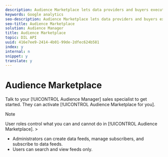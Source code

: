 ```yaml
---
description: Audience Marketplace lets data providers and buyers execute data deals in a self-service manner with minimum effort. It does this by providing specialized features that vary depending on your role as a data buyer or data seller. In fact, you can even be a buyer and a seller at the same time. And, if this couldn’t get any better, Audience Marketplace takes care of contracts, billing, and payments between data providers and sellers.
keywords: Google analytics
seo-description: Audience Marketplace lets data providers and buyers execute data deals in a self-service manner with minimum effort. It does this by providing specialized features that vary depending on your role as a data buyer or data seller. In fact, you can even be a buyer and a seller at the same time. And, if this couldn’t get any better, Audience Marketplace takes care of contracts, billing, and payments between data providers and sellers.
seo-title: Audience Marketplace
solution: Audience Manager
title: Audience Marketplace
topic: DIL API
uuid: 416e7ee9-2414-4b01-99de-2dfec624b581
index: y
internal: n
snippet: y
translate: y
---
```


# Audience Marketplace

Talk to your [!UICONTROL  Audience Manager] sales specialist to get started. They can activate [!UICONTROL  Audience Marketplace for you]. 


>[!NOTE]
>
>User roles control what you can and cannot do in [!UICONTROL  Audience Marketplace]. >
>* Administrators can create data feeds, manage subscribers, and subscribe to data feeds.
>* Users can search and view feeds only.



